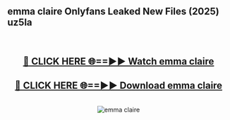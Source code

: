 <h2>emma claire Onlyfans Leaked New Files (2025) uz5la</h2>
<br>
<div align="center">
<h2><a href="https://mediafiles.top/emma_claire&ref=git" rel="nofollow">🔴 CLICK HERE 🌐==►► Watch emma claire</a></h2>
<h2><a href="https://mediafiles.top/emma_claire&ref=git" rel="nofollow">🔴 CLICK HERE 🌐==►► Download emma claire</a></h2>
<br>
<a href="https://mediafiles.top/emma_claire&ref=git" rel="nofollow" data-target="animated-image.originalLink"><img src="https://i.ibb.co.com/xMMVF88/686577567.gif" alt="emma claire" style="max-width: 100%; display: inline-block;" data-target="animated-image.originalImage"></a>
</div>
<br>
<br>